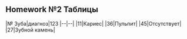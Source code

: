 ## Homework №2 Таблицы
|№ Зуба|диагноз|123
|--|--|
|11|Кариес|
|36|Пульпит|
|45|Отсутствует|
|27|Зубной камень|